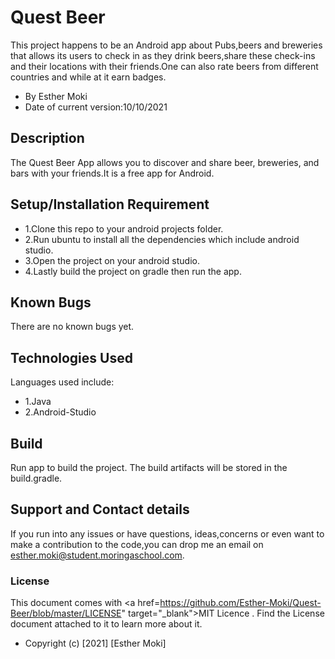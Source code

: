 # Quest Beer

This project happens to be an Android app about Pubs,beers and breweries that allows its users to
check in as they drink beers,share these check-ins and their locations with their friends.One can
also rate beers from different countries and while at it earn badges.

* By Esther Moki
* Date of current version:10/10/2021

## Description
The Quest Beer App allows you to discover and share beer, breweries, and bars with your friends.It is a
free app for Android.


## Setup/Installation Requirement

* 1.Clone this repo to your android projects folder.
* 2.Run ubuntu to install all the dependencies which include android studio.
* 3.Open the project on your android studio.
* 4.Lastly build the project on gradle then run the app.

## Known Bugs

There are no known bugs yet.

## Technologies Used

Languages used include:

* 1.Java
* 2.Android-Studio

## Build

Run app to build the project. The build artifacts will be stored in the build.gradle.

## Support and Contact details

If you run into any issues or have questions, ideas,concerns or even want to make a contribution to the code,you can drop me an email on esther.moki@student.moringaschool.com.

### License

This document comes with <a href=https://github.com/Esther-Moki/Quest-Beer/blob/master/LICENSE" target="_blank">MIT Licence</a> . Find the License document attached to it to learn more about it.
* Copyright (c) [2021] [Esther Moki]